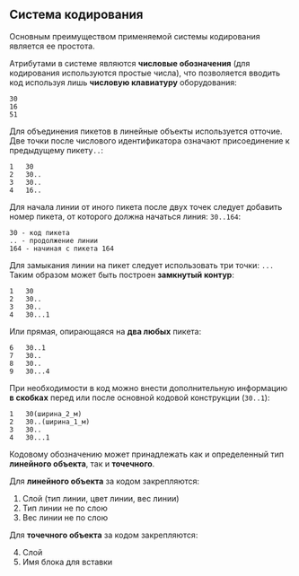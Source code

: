 ## Система кодирования

Основным преимуществом применяемой системы кодирования является ее простота.

Атрибутами в системе являются **числовые обозначения** (для кодирования используются простые числа),
что позволяется вводить код используя лишь **числовую клавиатуру** оборудования:

```
30
16
51
```

Для объединения пикетов в линейные объекты используется отточие.
Две точки после числового идентификатора означают
присоединение к предыдущему пикету`..`:
```
1   30
2   30..
3   30..
4   16..
```

Для начала линии от иного пикета после двух точек следует добавить номер пикета,
от которого должна начаться линия:
`30..164`:

```
30 - код пикета
.. - продолжение линии
164 - начиная с пикета 164
```

Для замыкания линии на пикет следует использовать три точки: `...`
Таким образом может быть построен **замкнутый контур**:
```
1   30
2   30..
3   30..
4   30...1
```
Или прямая, опирающаяся на **два любых** пикета:
```
6   30..1
7   30..
8   30..
9   30...4
```
При необходимости в код можно внести дополнительную информацию **в скобках**
перед или после основной кодовой конструкции (`30..1`):
```
1   30(ширина_2_м)
2   30..(ширина_1_м)
3   30..
4   30...1
```
Кодовому обозначению может принадлежать как и определенный тип **линейного объекта**, так и **точечного**.

Для **линейного объекта** за кодом закрепляются:

1. Слой (тип линии, цвет линии, вес линии)
2. Тип линии не по слою
3. Вес линии не по слою

Для **точечного объекта** за кодом закрепляются:

4. Слой
5. Имя блока для вставки